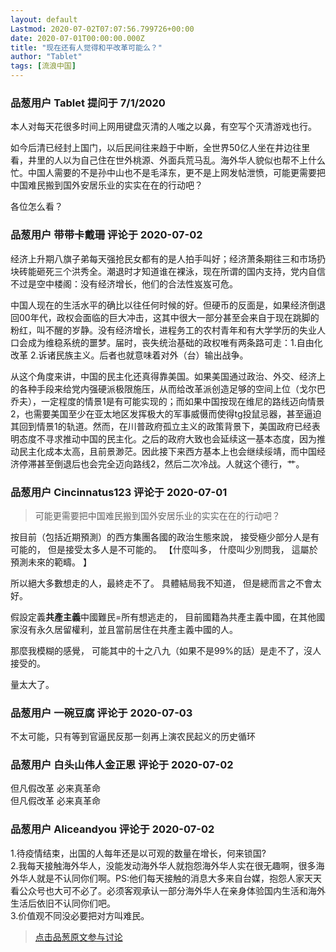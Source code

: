 ```yaml
---
layout: default
Lastmod: 2020-07-02T07:07:56.799726+00:00
date: 2020-07-01T00:00:00.000Z
title: "现在还有人觉得和平改革可能么？"
author: "Tablet"
tags: [流浪中国]
---
```



### 品葱用户 **Tablet** 提问于 7/1/2020
    
本人对每天花很多时间上网用键盘灭清的人嗤之以鼻，有空写个灭清游戏也行。  
  
如今后清已经封上国门，以后民间往来趋于中断，全世界50亿人坐在井边往里看，井里的人以为自己住在世外桃源、外面兵荒马乱。海外华人貌似也帮不上什么忙。中国人需要的不是孙中山也不是毛泽东，更不是上网发帖泄愤，可能更需要把中国难民搬到国外安居乐业的实实在在的行动吧？  
  
各位怎么看？
    
                

### 品葱用户 **带带卡戴珊** 评论于 2020-07-02
        
经济上升期八旗子弟每天强抢民女都有的是人拍手叫好；经济萧条期往三和市场扔块砖能砸死三个洪秀全。潮退时才知道谁在裸泳，现在所谓的国内支持，党内自信不过是空中楼阁：没有经济增长，他们的合法性岌岌可危。  
  
中国人现在的生活水平的确比以往任何时候的好。但硬币的反面是，如果经济倒退回00年代，政权会面临的巨大冲击，这其中很大一部分甚至会来自于现在跳脚的粉红，叫不醒的岁静。没有经济增长，进程务工的农村青年和有大学学历的失业人口会成为维稳系统的噩梦。届时，丧失统治基础的政权唯有两条路可走：1.自由化改革 2.诉诸民族主义。后者也就意味着对外（台）输出战争。  
  
从这个角度来讲，中国的民主化还真得靠美国。如果美国通过政治、外交、经济上的各种手段来给党内强硬派极限施压，从而给改革派创造足够的空间上位（戈尔巴乔夫），一定程度的情景1是有可能实现的；而如果中国按现在维尼的路线迈向情景2，也需要美国至少在亚太地区发挥极大的军事威慑而使得tg投鼠忌器，甚至逼迫其回到情景1的轨道。然而，在川普政府孤立主义的政策背景下，美国政府已经表明态度不寻求推动中国的民主化。之后的政府大致也会延续这一基本态度，因为推动民主化成本太高，且前景渺茫。因此接下来西方基本上也会继续绥靖，而中国经济停滞甚至倒退后也会完全迈向路线2，然后二次冷战。人就这个德行，艹。
        
                

### 品葱用户 **Cincinnatus123** 评论于 2020-07-01
        
> 可能更需要把中国难民搬到国外安居乐业的实实在在的行动吧？

  
  
按目前（包括近期預測）的西方集團各國的政治生態來說， 接受極少部分人是有可能的， 但是接受太多人是不可能的。 【什麼叫多， 什麼叫少別問我， 這屬於預測未來的範疇。 】  
  
  
所以絕大多數想走的人，最終走不了。 具體結局我不知道， 但是總而言之不會太好。  
  
  
假設定義**共產主義**中國難民=所有想逃走的， 目前國籍為共產主義中國，在其他國家沒有永久居留權利，並且當前居住在共產主義中國的人。  
  
那麼我模糊的感覺， 可能其中的十之八九（如果不是99%的話）是走不了，沒人接受的。  
  
  
  
量太大了。
        
                

### 品葱用户 **一碗豆腐** 评论于 2020-07-03
        
不太可能，只有等到官逼民反那一刻再上演农民起义的历史循环
        
                

### 品葱用户 **白头山伟人金正恩** 评论于 2020-07-02
        
但凡假改革 必来真革命  
但凡假改革 必来真革命
        
                

### 品葱用户 **Aliceandyou** 评论于 2020-07-02
        
1.待疫情结束，出国的人每年还是以可观的数量在增长，何来锁国?  
2.我每天接触海外华人，没能发动海外华人就抱怨海外华人实在很无趣啊，很多海外华人就是不认同你们啊。PS:他们每天接触的消息大多来自台媒，抱怨人家天天看公众号也大可不必了。必须客观承认一部分海外华人在亲身体验国内生活和海外生活后依旧不认同你们吧。  
3.价值观不同没必要把对方叫难民。
        
                





> [点击品葱原文参与讨论](https://pincong.rocks/question/27968)

